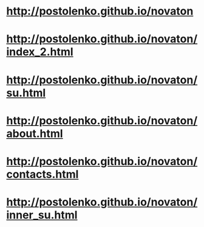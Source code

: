 # http://postolenko.github.io/novaton

# http://postolenko.github.io/novaton/index_2.html

# http://postolenko.github.io/novaton/su.html

# http://postolenko.github.io/novaton/about.html

# http://postolenko.github.io/novaton/contacts.html

# http://postolenko.github.io/novaton/inner_su.html